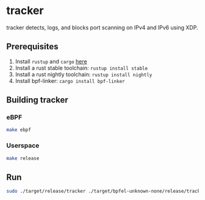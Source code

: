 # tracker

tracker detects, logs, and blocks port scanning on IPv4 and IPv6 using XDP.

## Prerequisites

1. Install `rustup` and `cargo` [here](https://www.rust-lang.org/learn/get-started)
1. Install a rust stable toolchain: `rustup install stable`
1. Install a rust nightly toolchain: `rustup install nightly`
1. Install bpf-linker: `cargo install bpf-linker`

## Building tracker

### eBPF
```bash
make ebpf
```

### Userspace

```bash
make release
```

## Run

```bash
sudo ./target/release/tracker ./target/bpfel-unknown-none/release/tracker
```
